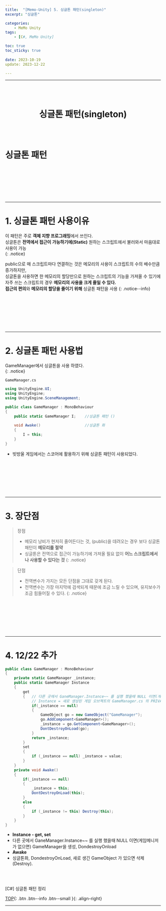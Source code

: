 ```yaml
---
title:  "[Memo-Unity] 5. 싱글톤 패턴(singleton)"
excerpt: "싱글톤"

categories:
    - MeMo Unity
tags:
    - [C#, MeMo Unity]

toc: true
toc_sticky: true
 
date: 2023-10-19
update: 2023-12-22

---
```

- - -
<BR><BR>

<center><H1> 싱글톤 패턴(singleton)</H1></center>

<BR><BR>


<h1>싱글톤 패턴</h1>

<br><br><br><br><br><br>
- - - 

# 1. 싱글톤 패턴 사용이유

이 패턴은 주로 **객체 지향 프로그래밍**에서 쓰인다.  
싱글톤은 **전역에서 접근이 가능하기에(Static)** 원하는 스크립트에서 불러와서 마음대로 사용이 가능  
{: .notice}

public으로 매 스크립트마다 연결하는 것은 메모리의 사용이 스크립트의 수의 배수만큼 증가하지만,  
싱글톤을 사용하면 한 메모리의 할당만으로 원하는 스크립트의 기능을 가져올 수 있기에 자주 쓰는 스크립트의 경우 **메모리의 사용을 크게 줄일 수 있다.**  
**접근의 편의**와 **메모리의 할당을 줄이기 위해** 싱글톤 패턴을 사용
{: .notice--info}

<br><br><br><br><br><br>
- - - 

# 2. 싱글톤 패턴 사용법

GameManager에서 싱글톤을 사용 하였다.  
{: .notice}

<div class="notice--primary" markdown="1"> 

`GameManager.cs`
```c# 
using UnityEngine.UI;
using UnityEngine;
using UnityEngine.SceneManagement;

public class GameManager : MonoBehaviour
{
    public static GameManager I;    //싱글톤 패턴 ()
    
    void Awake()                    //싱글톤 화
    {
        I = this;
    }
}
```
-   빗방울 게임에서는 스코어에 활용하기 위해 싱글톤 패턴이 사용되었다.
</div>

<br><br><br><br><br><br>
- - - 

# 3. 장단점

> 장점  
>   -   메모리 낭비가 현저히 줄어든다는 것, (public)을 데려오는 경우 보다 싱글톤 패턴이 **메모리를 절약**
>   -   싱글톤은 전역으로 접근이 가능하기에 가져올 필요 없이 **어느 스크립트에서나 사용할 수 있다는 것**
{: .notice}

> 단점  
>   -   전역변수가 가지는 모든 단점을 그대로 갖게 된다.
>   -   전역변수는 가장 마지막에 검색되게 때문에 조금 느릴 수 있으며, 유지보수가 조금 힘들어질 수 있다.
{: .notice}

<br><br><br><br><br><br>
- - - 

# 4. 12/22 추가

<div class="notice--primary" markdown="1"> 

```c#
public class GameManager : MonoBehaviour
{
    private static GameManager _instance;
    public static GameManager Instance
    {
        get
        {   // 다른 곳에서 GaneManager.Instance~~ 를 실행 했을때 NULL 이면(게임메니저가 없으면) GameManager을 생성, DondestroyOnload
            // Instance = 새로 생성된 게임 오브젝트의 GameManager.cs 의 PRIVATE _instance
            if(_instance == null)
            {
                GameObject go = new GameObject("GameManager");
                go.AddComponent<GameManager>();
                _instance = go.GetComponent<GameManager>();
                DontDestroyOnLoad(go);
            }
            return _instance;
        }
        set
        {
            if (_instance == null) _instance = value;
        }
    }
    private void Awake()
    {
        if(_instance == null)
        {
            _instance = this;
            DontDestroyOnLoad(this);
        }
        else
        {
            if (_instance != this) Destroy(this);
        }
    }   
}
```

- **Instance - get, set**
- 다른 곳에서 GaneManager.Instance~~ 를 실행 했을때 NULL 이면(게임메니저가 없으면) GameManager을 생성, DondestroyOnload
- **Awake**
- 싱글톤화, DondestroyOnLoad, 새로 생긴 GameObject 가 있으면 삭제(Destroy).

</div>


<br><br>

[C#] 싱글톤 패턴 정리

[TOP](#){: .btn .btn--info .btn--small }{: .align-right}
<br>
- - -

